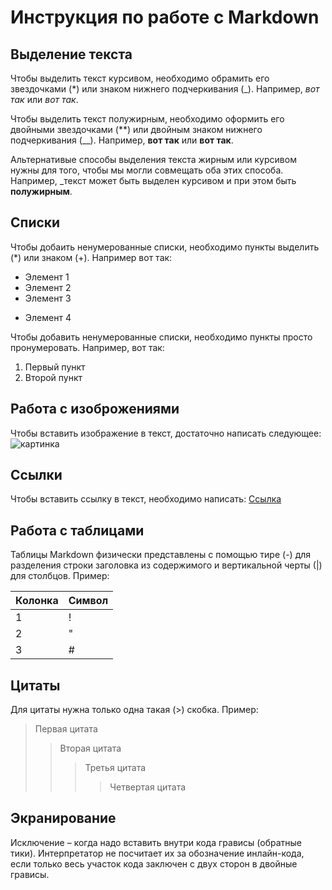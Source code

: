 # Инструкция по работе с Markdown

## Выделение текста

Чтобы выделить текст курсивом, необходимо обрамить его звездочками (*) или знаком нижнего подчеркивания (_). Например, *вот так* или _вот так_.

Чтобы выделить текст полужирным, необходимо оформить его двойными звездочками (**) или двойным знаком нижнего подчеркивания (__). Например, **вот так** или __вот так__.

Альтернативые способы выделения текста жирным или курсивом нужны для того, чтобы мы могли совмещать оба этих способа. Например, _текст может быть выделен курсивом и при этом быть **полужирным**.

## Списки


Чтобы добаить ненумерованные списки, необходимо пункты выделить (*) или знаком (+). Например вот так:

* Элемент 1
* Элемент 2
* Элемент 3
+ Элемент 4

Чтобы добавить ненумерованные списки, необходимо пункты просто пронумеровать. Например, вот так:
1. Первый пункт
2. Второй пункт


## Работа с изоброжениями

Чтобы вставить изображение в текст, достаточно написать следующее:
![картинка](IMG_5037.JPG)

## Ссылки

Чтобы вставить ссылку в текст, необходимо написать:
[Ссылка](https://gb.ru/lessons/238304)

## Работа с таблицами

Таблицы Markdown физически представлены с помощью тире (-) для разделения строки заголовка из содержимого и вертикальной черты (|) для столбцов. Пример:

Колонка | Символ
--------|--------
1       |   !
2       |   "  
3       |   #





## Цитаты
Для цитаты нужна только одна такая (>) скобка. Пример:
> Первая цитата
>> Вторая цитата
>>> Третья цитата
>>>> Четвертая цитата


## Экранирование

Исключение – когда надо вставить внутри кода грависы (обратные тики). Интерпретатор не посчитает их за обозначение инлайн-кода, если только весь участок кода заключен с двух сторон в двойные грависы.